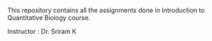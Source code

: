 This repository contains all the assignments done in Introduction to Quantitative Biology course.

Instructor : Dr. Sriram K
